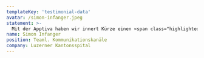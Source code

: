 ```yaml
---
templateKey: 'testimonial-data'
avatar: /simon-infanger.jpeg
statement: >-
  Mit der Apptiva haben wir innert Kürze einen <span class="highlighted-text">tollen Chatbot</span> auf unserer Webseite integriert. Die Zusammenarbeit und das Vorgehensmodell war für uns sehr hilfreich und unkompliziert.
name: Simon Infanger
position: Teaml. Kommunikationskanäle
company: Luzerner Kantonsspital
---
```

